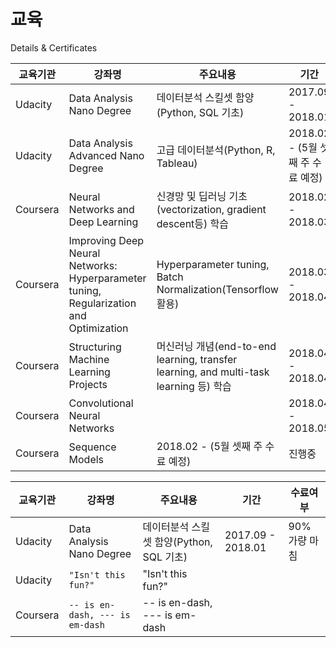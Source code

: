 # 교육
Details &amp; Certificates

| 교육기관    | 강좌명          | 주요내용          | 기간        | 수료여부   |
 ----------- | --------------- | ---------------- | ----------- | ----------
    Udacity    | Data Analysis Nano Degree | 데이터분석 스킬셋 함양(Python, SQL 기초) | 2017.09 - 2018.01 | 90% 가량 마침
    Udacity    | Data Analysis Advanced Nano Degree | 고급 데이터분석(Python, R, Tableau) | 2018.02 - (5월 셋째 주 수료 예정) | 진행중
   Coursera    | Neural Networks and Deep Learning | 신경망 및 딥러닝 기초 (vectorization, gradient descent등) 학습 | 2018.02 - 2018.03 | 수료증(https://www.coursera.org/account/accomplishments/certificate/WP4TGRRXWJAY)
   Coursera    |Improving Deep Neural Networks: Hyperparameter tuning, Regularization and Optimization | Hyperparameter tuning, Batch Normalization(Tensorflow 활용) | 2018.03 - 2018.04 | 수료증(https://www.coursera.org/account/accomplishments/certificate/2MZ7BMHM9ZJT)
   Coursera    | Structuring Machine Learning Projects | 머신러닝 개념(end-to-end learning, transfer learning, and multi-task learning 등) 학습  | 2018.04 - 2018.04 | 수료증(https://www.coursera.org/account/accomplishments/certificate/ZLEWYA54LMFH)
   Coursera    | Convolutional Neural Networks |  | 2018.04 - 2018.05 | 수료증(https://www.coursera.org/account/accomplishments/certificate/52XX9GKK9NSW)
   Coursera    | Sequence Models  | 2018.02 - (5월 셋째 주 수료 예정) | 진행중


|교육기관                  | 강좌명                        | 주요내용              | 기간             | 수료여부             |
 ------------------------ | ---------------------------- | ------------------ | ------------------ | ------------------
| Udacity         | Data Analysis Nano Degree            | 데이터분석 스킬셋 함양(Python, SQL 기초) | 2017.09 - 2018.01 | 90% 가량 마침
| Udacity           | `"Isn't this fun?"`            | "Isn't this fun?" |
| Coursera           | `-- is en-dash, --- is em-dash` | -- is en-dash, --- is em-dash |
